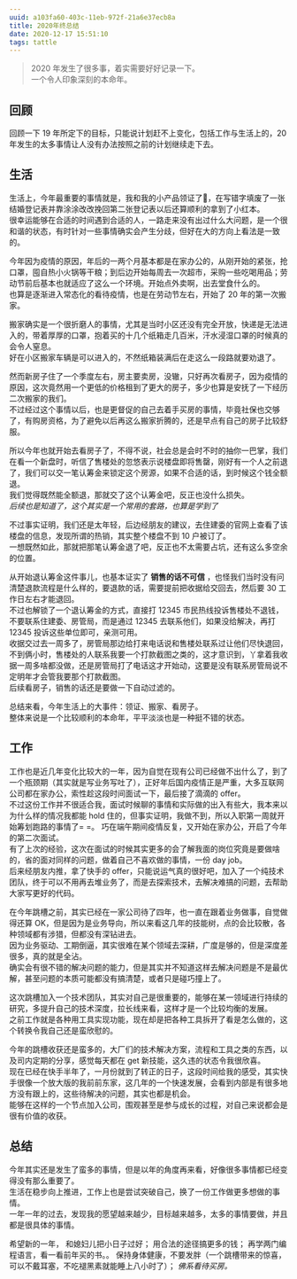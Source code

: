 ```yaml
---
uuid: a103fa60-403c-11eb-972f-21a6e37ecb8a
title: 2020年终总结
date: 2020-12-17 15:51:10
tags: tattle
---
```


> 2020 年发生了很多事，着实需要好好记录一下。  
> 一个令人印象深刻的本命年。  

<!-- more -->

## 回顾

回顾一下 19 年所定下的目标，只能说计划赶不上变化，包括工作与生活上的，20 年发生的太多事情让人没有办法按照之前的计划继续走下去。  

## 生活

生活上，今年最重要的事情就是，我和我的小产品领证了🥰，在写错字填废了一张结婚登记表并靠涂涂改改挽回第二张登记表以后还算顺利的拿到了小红本。  
很幸运能够在合适的时间遇到合适的人，一路走来没有出过什么大问题，是一个很和谐的状态，有时针对一些事情确实会产生分歧，但好在大的方向上看法是一致的。  

今年因为疫情的原因，年后的一两个月基本都是在家办公的，从刚开始的紧张，抢口罩，囤自热小火锅等干粮；到后边开始每周去一次超市，采购一些吃喝用品；劳动节前后基本也就适应了这么一个环境。开始点外卖啊，出去堂食什么的。  
也算是逐渐进入常态化的看待疫情，也是在劳动节左右，开始了 20 年的第一次搬家。  

搬家确实是一个很折磨人的事情，尤其是当时小区还没有完全开放，快递是无法进入的，带着厚厚的口罩，抱着买的十几个纸箱走几百米，汗水浸湿口罩的时候真的会令人窒息。  
好在小区搬家车辆是可以进入的，不然纸箱装满后在走这么一段路就要劝退了。  

然而新房子住了一个季度左右，房主要卖房，没辙，只好再次看房子，因为疫情的原因，这次竟然用一个更低的价格租到了更大的房子，多少也算是安抚了一下经历二次搬家的我们。  
不过经过这个事情以后，也是更督促的自己去着手买房的事情，毕竟社保也交够了，有购房资格，为了避免以后再这么搬家折腾的，还是早点有自己的房子比较舒服。  

所以今年也就开始去看房子了，不得不说，社会总是会时不时的抽你一巴掌，我们在看一个新盘时，听信了售楼处的忽悠表示说楼盘即将售罄，刚好有一个人之前退了，我们可以交一笔认筹金来锁定这个房源，如果不合适的话，到时候这个钱全额退。  
我们觉得既然能全额退，那就交了这个认筹金吧，反正也没什么损失。  
_后续也是知道了，这个其实是一个常用的套路，也算是学到了_

不过事实证明，我们还是太年轻，后边经朋友的建议，去住建委的官网上查看了该楼盘的信息，发现所谓的热销，其实整个楼盘不到 10 户被订了。  
一想既然如此，那就把那笔认筹金退了吧，反正也不太需要占坑，还有这么多空余的位置。  

从开始退认筹金这件事儿，也基本证实了 __销售的话不可信__ ，也怪我们当时没有问清楚退款流程是什么样的，要退款的话，需要提前把收据给交回去，然后要 30 工作日左右才能退回。  
不过也解锁了一个退认筹金的方式，直接打 12345 市民热线投诉售楼处不退钱，不要联系住建委、房管局，而是通过 12345 去联系他们，如果没给解决，再打 12345 投诉这些单位即可，亲测可用。  
收据交过去一周多了，房管局那边给打来电话说和售楼处联系过让他们尽快退回，不到俩小时，售楼处的人联系我要一个打款截图之类的，这才意识到，丫拿着我收据一周多啥都没做，还是房管局打了电话这才开始动，这要是没有联系房管局说不定明年才会管我要那个打款截图。  
后续看房子，销售的话还是要做一下自动过滤的。  

总结来看，今年生活上的大事件：领证、搬家、看房子。  
整体来说是一个比较顺利的本命年，平平淡淡也是一种挺不错的状态。

## 工作

工作也是近几年变化比较大的一年，因为自觉在现有公司已经做不出什么了，到了一个瓶颈期（其实就是写业务写吐了），正好年后国内疫情正是严重，大多互联网公司都在家办公，索性趁这段时间面试一下，最后接了滴滴的 offer。  
不过这份工作并不很适合我，面试时候聊的事情和实际做的出入有些大，我本来以为什么样的情况我都能 hold 住的，但事实证明，我做不到，所以入职第一周就开始筹划跑路的事情了= =。
巧在端午期间疫情反复，又开始在家办公，开启了今年的第二次面试。  
有了上次的经验，这次在面试的时候其实更多的会了解我面的岗位究竟是要做啥的，省的面对同样的问题，做着自己不喜欢做的事情，一份 day job。  
后来经朋友内推，拿了快手的 offer，只能说运气真的很好吧，加入了一个纯技术团队，终于可以不用再去堆业务了，而是去探索技术，去解决难搞的问题，去帮助大家写更好的代码。  

在今年跳槽之前，其实已经在一家公司待了四年，也一直在跟着业务做事，自觉做得还算 OK，但是因为是业务导向，所以来看这几年的技能树，点的会比较散，各种领域都有涉猎，但都没有深钻进去。  
因为业务驱动、工期倒逼，其实很难在某个领域去深耕，广度是够的，但是深度差很多，真的就是全沾。  
确实会有很不错的解决问题的能力，但是其实并不知道这样去解决问题是不是最优解，甚至问题的本质可能都没有搞清楚，或者只是碰巧撞上了。  

这次跳槽加入一个技术团队，其实对自己是很重要的，能够在某一领域进行持续的研究，多提升自己的技术深度，拉长线来看，这样才是一个比较均衡的发展。  
之前工作就是各种用工具实现功能，现在却是把各种工具拆开了看是怎么做的，这个转换令我自己还是蛮欣慰的。  

今年的跳槽收获还是蛮多的，大厂们的技术解决方案，流程和工具之类的东西，以及司内定期的分享，感觉每天都在 get 新技能，这久违的状态令我很欣喜。  
现在已经在快手半年了，一月份就到了转正的日子，这段时间给我的感受，其实快手很像一个放大版的我前前东家，这几年的一个快速发展，会看到内部是有很多地方没有跟上的，这些待解决的问题，其实也都是机会。  
能够在这样的一个节点加入公司，围观甚至是参与成长的过程，对自己来说都会是很有价值的收获。  

## 总结

今年其实还是发生了蛮多的事情，但是以年的角度再来看，好像很多事情都已经变得没有那么重要了。  
生活在稳步向上推进，工作上也是尝试突破自己，换了一份工作做更多想做的事情。  
一年一年的过去，发现我的愿望越来越少，目标越来越多，太多的事情要做，并且都是很具体的事情。  

希望新的一年，
和媳妇儿把小日子过好；
用合法的途径搞更多的钱；
再学两门编程语言，看一看前年买的书。。
保持身体健康，不要发胖（一个跳槽带来的惊喜，可以不戴耳塞，不吃褪黑素就能睡上八小时了）；
_佛系看待买房。_  
